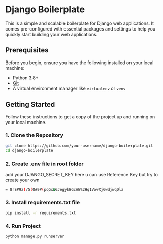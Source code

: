 # Django Boilerplate

This is a simple and scalable boilerplate for Django web applications. It comes pre-configured with essential packages and settings to help you quickly start building your web applications.

## Prerequisites

Before you begin, ensure you have the following installed on your local machine:

- Python 3.8+
- [Git](https://git-scm.com/)
- A virtual environment manager like `virtualenv` or `venv`

## Getting Started

Follow these instructions to get a copy of the project up and running on your local machine.

### 1. Clone the Repository

```bash
git clone https://github.com/your-username/django-boilerplate.git
cd django-boilerplate
```


### 2. Create .env file in root folder
add your DJANGO_SECRET_KEY here u can use Reference Key but try to create your own
```bash
= 8rEP9z)/5(O#9P(pqGx&GJegykBGcAE%2Hq1VovXjGwdjwqDla
```

### 3. Install requirements.txt file
```bash
pip install -r requirements.txt
```

### 4. Run Project 
```bash
python manage.py runserver
```
